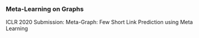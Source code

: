 ### Meta-Learning on Graphs ###
ICLR 2020 Submission: Meta-Graph: Few Short Link Prediction using Meta Learning
